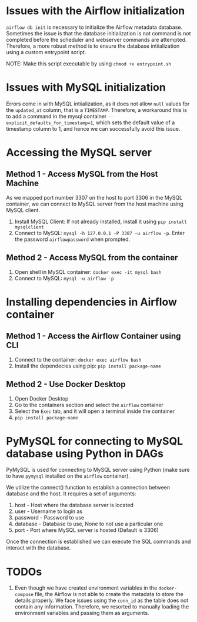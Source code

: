 # Issues with the Airflow initialization
`airflow db init` is necessary to initialize the Airflow metadata database. Sometimes the issue is that the database initialization is not command is not completed before the scheduler and webserver commands are attempted. Therefore, a more robust method is to ensure the database intiialization using a custom entrypoint script. 

NOTE: Make this script executable by using `chmod +x entrypoint.sh`

# Issues with MySQL initialization
Errors come in with MySQL intiialization, as it does not allow `null` values for the `updated_at` column, that is a `TIMESTAMP`. Therefore, a workaround this is to add a command in the mysql container `--explicit_defaults_for_timestamp=1`, which sets the default value of a timestamp column to 1, and hence we can successfully avoid this issue. 

# Accessing the MySQL server
## Method 1 -  Access MySQL from the Host Machine
As we mapped port number 3307 on the host to port 3306 in the MySQL container, we can connect to MySQL server from the host machine using MySQL client. 

1. Install MySQL Client: If not already installed, install it using `pip install mysqlclient`
2. Connect to MySQL: `mysql -h 127.0.0.1 -P 3307 -u airflow -p`. Enter the password `airflowpassword` when prompted. 

## Method 2 - Access MySQL from the container
1. Open shell in MySQL container: `docker exec -it mysql bash`
2. Connect to MySQL: `mysql -u airflow -p`

# Installing dependencies in Airflow container
## Method 1 - Access the Airflow Container using CLI
1. Connect to the container: `docker exec airflow bash`
2. Install the dependecies using pip: `pip install package-name`

## Method 2 - Use Docker Desktop
1. Open Docker Desktop
2. Go to the containers section and select the `airflow` container
3. Select the `Exec` tab, and it will open a terminal inside the container
4. `pip install package-name`

# PyMySQL for connecting to MySQL database using Python in DAGs
PyMySQL is used for connecting to MySQL server using Python (make sure to have `pymysql` installed on the `airflow` container). 

We utilize the connect() function to establish a connection between database and the host. It requires a set of arguments:
1. host - Host where the database server is located 
2. user - Username to login as 
3. password - Password to use
4. database - Database to use, None to not use a particular one 
5. port - Port where MySQL server is hosted (Default is 3306)

Once the connection is established we can execute the SQL commands and interact with the database. 

# TODOs
1. Even though we have created environment variables in the `docker-compose` file, the Airflow is not able to create the metadata to store the details properly. We face issues using the `conn_id` as the table does not contain any information. Therefore, we resorted to manually loading the environment variables and passing them as arguments. 